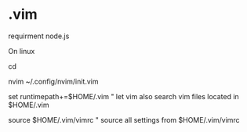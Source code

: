 # .vim


requirment
node.js



On linux
  
cd

nvim ~/.config/nvim/init.vim

set runtimepath+=$HOME/.vim         " let vim also search vim files located in $HOME/.vim

source $HOME/.vim/vimrc          " source all settings from $HOME/.vim/vimrc
